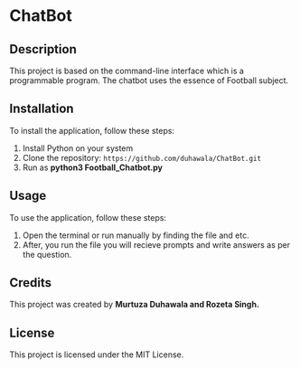 # ChatBot  

## Description 
This project is based on the command-line interface which is a programmable program. The chatbot uses the essence of Football subject. 

## Installation 
To install the application, follow these steps:

1. Install Python on your system 
2. Clone the repository: `https://github.com/duhawala/ChatBot.git`
3. Run as **python3 Football_Chatbot.py**

## Usage

To use the application, follow these steps:

1.  Open the terminal or run manually by finding the file and etc.
2.  After, you run the file you will recieve prompts and write answers as per the question.

## Credits

This project was created by **Murtuza Duhawala and Rozeta Singh.**

## License

This project is licensed under the MIT License.
